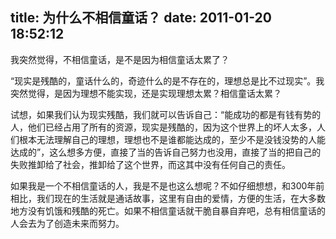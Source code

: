 title: 为什么不相信童话？
date: 2011-01-20 18:52:12
---

我突然觉得，不相信童话，是不是因为相信童话太累了？

“现实是残酷的，童话什么的，奇迹什么的是不存在的，理想总是比不过现实”。我突然觉得，是因为理想不能实现，还是实现理想太累？相信童话太累？

试想，如果我们认为现实残酷，我们就可以告诉自己：“能成功的都是有钱有势的人，他们已经占用了所有的资源，现实是残酷的，因为这个世界上的坏人太多，人们根本无法理解自己的理想，理想也不是谁都能达成的，至少不是没钱没势的人能达成的”，这么想多方便，直接了当的告诉自己努力也没用，直接了当的把自己的失败推卸给了社会，推卸给了这个世界，而这其中没有任何自己的责任。

如果我是一个不相信童话的人，我是不是也这么想呢？不如仔细想想，和300年前相比，我们现在的生活就是通话故事，这里有自由的爱情，方便的生活，在大多数地方没有饥饿和残酷的死亡。如果不相信童话就干脆自暴自弃吧，总有相信童话的人会去为了创造未来而努力。